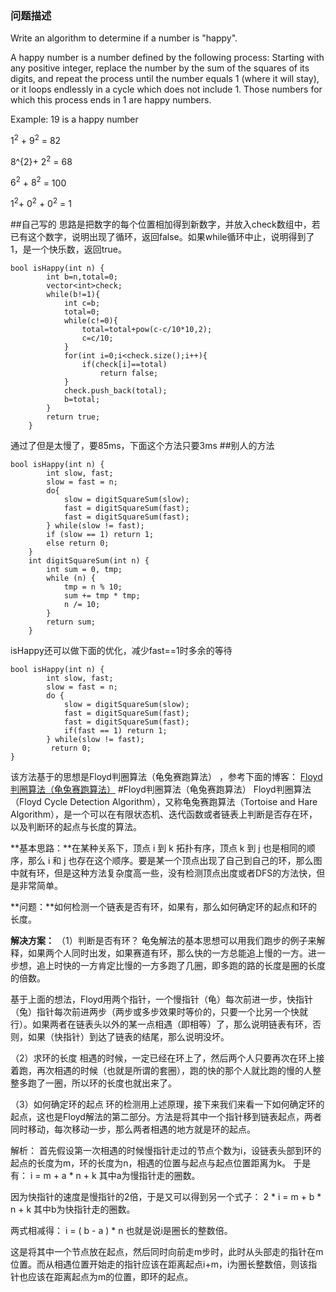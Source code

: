### 问题描述

Write an algorithm to determine if a number is "happy".

A happy number is a number defined by the following process: Starting with any positive integer, replace the number by the sum of the squares of its digits, and repeat the process until the number equals 1 (where it will stay), or it loops endlessly in a cycle which does not include 1. Those numbers for which this process ends in 1 are happy numbers.

Example: 19 is a happy number

$1^{2}$ + $9^{2}$ = $82$

8^{2}+ $2^{2}$ = $68$

$6^{2}$ + $8^{2}$ = $100$

$1^{2}$+ $0^{2}$ + $0^{2}$ = $1$

##自己写的
思路是把数字的每个位置相加得到新数字，并放入check数组中，若已有这个数字，说明出现了循环，返回false。如果while循环中止，说明得到了1，是一个快乐数，返回true。

```
bool isHappy(int n) {
        int b=n,total=0;
        vector<int>check;
        while(b!=1){
            int c=b; 
            total=0;
            while(c!=0){
                total=total+pow(c-c/10*10,2);
			    c=c/10;
            }
            for(int i=0;i<check.size();i++){
                if(check[i]==total)
                    return false;
            }
            check.push_back(total);
            b=total;
        }
        return true;
    }
```
通过了但是太慢了，要85ms，下面这个方法只要3ms
##别人的方法
```
bool isHappy(int n) {
        int slow, fast;
        slow = fast = n;
        do{
            slow = digitSquareSum(slow);
            fast = digitSquareSum(fast);
            fast = digitSquareSum(fast);
        } while(slow != fast);
        if (slow == 1) return 1;
        else return 0;
    }
    int digitSquareSum(int n) {
        int sum = 0, tmp;
        while (n) {
            tmp = n % 10;
            sum += tmp * tmp;
            n /= 10;
        }
        return sum;
    }
```
isHappy还可以做下面的优化，减少fast==1时多余的等待
```
bool isHappy(int n) {
        int slow, fast;
        slow = fast = n;
        do {
            slow = digitSquareSum(slow);
            fast = digitSquareSum(fast);
            fast = digitSquareSum(fast);
            if(fast == 1) return 1;
        } while(slow != fast);
         return 0;
}
```


该方法基于的思想是Floyd判圈算法（龟兔赛跑算法） ，参考下面的博客：
[Floyd判圈算法（龟兔赛跑算法）](http://blog.csdn.net/xiaoquantouer/article/details/51620657)
#Floyd判圈算法（龟兔赛跑算法）
Floyd判圈算法（Floyd Cycle Detection Algorithm），又称龟兔赛跑算法（Tortoise and Hare Algorithm），是一个可以在有限状态机、迭代函数或者链表上判断是否存在环，以及判断环的起点与长度的算法。

**基本思路：**在某种关系下，顶点 i 到 k 拓扑有序，顶点 k 到 j 也是相同的顺序，那么 i 和 j 也存在这个顺序。要是某一个顶点出现了自己到自己的环，那么图中就有环，但是这种方法复杂度高一些，没有检测顶点出度或者DFS的方法快，但是非常简单。

**问题：**如何检测一个链表是否有环，如果有，那么如何确定环的起点和环的长度。

**解决方案：**
（1）判断是否有环？
龟兔解法的基本思想可以用我们跑步的例子来解释，如果两个人同时出发，如果赛道有环，那么快的一方总能追上慢的一方。进一步想，追上时快的一方肯定比慢的一方多跑了几圈，即多跑的路的长度是圈的长度的倍数。

基于上面的想法，Floyd用两个指针，一个慢指针（龟）每次前进一步，快指针（兔）指针每次前进两步（两步或多步效果时等价的，只要一个比另一个快就行）。如果两者在链表头以外的某一点相遇（即相等）了，那么说明链表有环，否则，如果（快指针）到达了链表的结尾，那么说明没坏。

（2）求环的长度
相遇的时候，一定已经在环上了，然后两个人只要再次在环上接着跑，再次相遇的时候（也就是所谓的套圈），跑的快的那个人就比跑的慢的人整整多跑了一圈，所以环的长度也就出来了。

（3）如何确定环的起点
环的检测用上述原理，接下来我们来看一下如何确定环的起点，这也是Floyd解法的第二部分。方法是将其中一个指针移到链表起点，两者同时移动，每次移动一步，那么两者相遇的地方就是环的起点。

解析：
首先假设第一次相遇的时候慢指针走过的节点个数为i，设链表头部到环的起点的长度为m，环的长度为n，相遇的位置与起点与起点位置距离为k。
于是有：
i = m + a * n + k
其中a为慢指针走的圈数。

因为快指针的速度是慢指针的2倍，于是又可以得到另一个式子：
2 * i = m + b * n + k
其中b为快指针走的圈数。

两式相减得：
i = ( b - a ) * n
也就是说i是圈长的整数倍。

这是将其中一个节点放在起点，然后同时向前走m步时，此时从头部走的指针在m位置。而从相遇位置开始走的指针应该在距离起点i+m，i为圈长整数倍，则该指针也应该在距离起点为m的位置，即环的起点。

